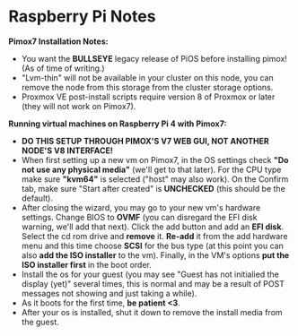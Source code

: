 Raspberry Pi Notes
==================

__Pimox7 Installation Notes:__

- You want the __BULLSEYE__ legacy release of PiOS before installing pimox! (As of time of writing.)
- "Lvm-thin" will not be available in your cluster on this node, you can remove the node from this storage from the cluster storage options.
- Proxmox VE post-install scripts require version 8 of Proxmox or later (they will not work on Pimox7).

__Running virtual machines on Raspberry Pi 4 with Pimox7:__

- __DO THIS SETUP THROUGH PIMOX'S V7 WEB GUI, NOT ANOTHER NODE'S V8 INTERFACE!__
- When first setting up a new vm on Pimox7, in the OS settings check __"Do not use any physical media"__ (we'll get to that later). For the CPU type make sure __"kvm64"__ is selected ("host" may also work). On the Confirm tab, make sure "Start after created" is __UNCHECKED__ (this should be the default).
- After closing the wizard, you may go to your new vm's hardware settings. Change BIOS to __OVMF__ (you can disregard the EFI disk warning, we'll add that next). Click the add button and add an __EFI disk__. Select the cd rom drive and __remove__ it. __Re-add__ it from the add hardware menu and this time choose __SCSI__ for the bus type (at this point you can also __add the ISO installer__ to the vm). Finally, in the VM's options __put the ISO installer first__ in the boot order.
- Install the os for your guest (you may see "Guest has not initialied the display (yet)" several times, this is normal and may be a result of POST messages not showing and just taking a while).
- As it boots for the first time, __be patient <3__.
- After your os is installed, shut it down to remove the install media from the guest.
